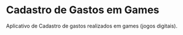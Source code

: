 # Cadastro de Gastos em Games
Aplicativo de Cadastro de gastos realizados em games (jogos digitais).

